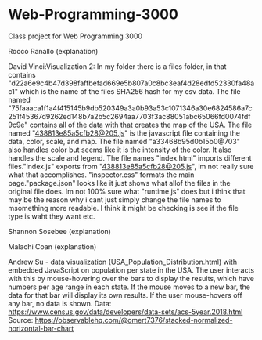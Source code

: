 # Web-Programming-3000
Class project for Web Programming 3000


Rocco Ranallo (explanation)

David Vinci:Visualization 2: In my folder there is a files folder, in that contains "d22a6e9c4b47d398faffbefad669e5b807a0c8bc3eaf4d28edfd52330fa48ac1" which is the name of the files SHA256 hash for my csv data. The  file named "75faaaca1f1a4f415145b9db520349a3a0b93a53c1071346a30e6824586a7c251f45367d9262ed148b7a2b5c2694aa7703f3ac88051abc65066fd0074fdf9c9e" contains all of the data with that creates the map of the USA. The file named "438813e85a5cfb28@205.js" is the javascript file containing the data, color, scale, and map. The file named "a33468b95d0b15b0@703" also handles color but seems like it is the intensity of the color. It also handles the scale and legend. The file names "index.html" imports different files."index.js" exports from "438813e85a5cfb28@205.js", im not really sure what that accomplishes. "inspector.css" formats the main page."package.json" looks like it just shows what allof the files in the original file does. Im not 100% sure what "runtime.js" does but i think that may be the reason why i cant just simply change the file names to msomething more readable. I think it might be checking is see if the file type is waht they want etc.

Shannon Sosebee (explanation)

Malachi Coan (explanation)

Andrew Su - data visualization (USA_Population_Distribution.html) with embedded JavaScript on population per state in the USA. The user interacts with this by mouse-hovering over the bars to display the results, which have numbers per age range in each state. If the mouse moves to a new bar, the data for that bar will display its own results. If the user mouse-hovers off any bar, no data is shown.
Data: https://www.census.gov/data/developers/data-sets/acs-5year.2018.html
Source: https://observablehq.com/@omert7376/stacked-normalized-horizontal-bar-chart


